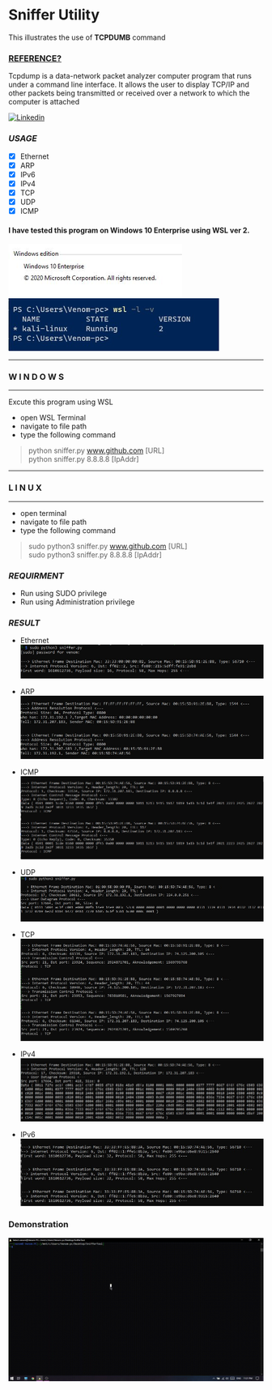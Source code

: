 # Sniffer Utility
   This illustrates the use of **TCPDUMB** command

### [REFERENCE?](https://en.wikipedia.org/wiki/Packet_analyzer)
  Tcpdump is a data-network packet analyzer computer program that runs under a command line interface. It allows the user to display TCP/IP and other packets being transmitted or received over a network to which the computer is attached
  
  
[![Linkedin](https://img.shields.io/badge/LinkedIn-0077B5?style=for-the-badge&logo=linkedin&logoColor=white)](https://www.linkedin.com/in/jadhusan24/) 

### _USAGE_
- [x] Ethernet
- [x] ARP
- [x] IPv6
- [x] IPv4
- [x] TCP
- [x] UDP
- [x] ICMP
  
#### I have tested this program on Windows 10 Enterprise using WSL ver 2.

![WinVer](./Screenshots/win.jpg) ![WinVer](./Screenshots/wsl.jpg)

-----------------------------------
###       W I N D O W S
-----------------------------------
Excute this program using WSL
- open WSL Terminal
- navigate to  file path
- type the following command
>python sniffer.py www.github.com [URL] <br/>
>python sniffer.py 8.8.8.8 [IpAddr] <br/>
-----------------------------------
###         L I N U X
-----------------------------------
- open terminal
- navigate to file path
- type the following command
>sudo python3 sniffer.py www.github.com [URL] <br/>
>sudo python3 sniffer.py 8.8.8.8 [IpAddr] <br/>

### _REQUIRMENT_
- Run using SUDO privilege
- Run using Administration privilege

### _RESULT_

- Ethernet
    ![WinVer](./Screenshots/1.jpg)

- ARP
    ![WinVer](./Screenshots/2.jpg)

- ICMP
    ![WinVer](./Screenshots/3.jpg)
    
- UDP
    ![WinVer](./Screenshots/4.jpg)

- TCP
    ![WinVer](./Screenshots/5.jpg)

- IPv4
    ![WinVer](./Screenshots/6.jpg)

- IPv6
    ![WinVer](./Screenshots/7.jpg)

### Demonstration 

![](/Screenshots/output.gif)

